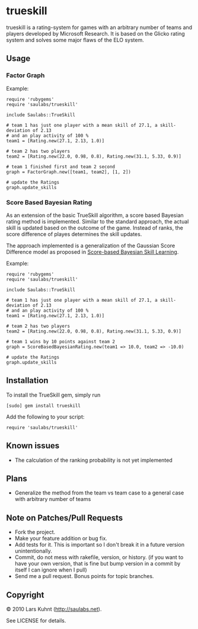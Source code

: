 trueskill
=========

trueskill is a rating-system for games with an arbitrary number of teams and players developed by Microsoft Research. It is based on the Glicko rating system and solves some major flaws of the ELO system.

Usage
-----

### Factor Graph

Example:

    require 'rubygems'
    require 'saulabs/trueskill'

    include Saulabs::TrueSkill

    # team 1 has just one player with a mean skill of 27.1, a skill-deviation of 2.13
    # and an play activity of 100 %
    team1 = [Rating.new(27.1, 2.13, 1.0)]

    # team 2 has two players
    team2 = [Rating.new(22.0, 0.98, 0.8), Rating.new(31.1, 5.33, 0.9)]

    # team 1 finished first and team 2 second
    graph = FactorGraph.new([team1, team2], [1, 2])

    # update the Ratings
    graph.update_skills
    

### Score Based Bayesian Rating

As an extension of the basic TrueSkill algorithm, a score based Bayesian rating method
is implemented. Similar to the standard approach, the actual skill is updated based on
the outcome of the game. Instead of ranks, the score difference of playes determines
the skill updates.

The approach implemented is a generalization of the Gaussian Score Difference model as proposed in
[Score-based Bayesian Skill Learning](http://users.cecs.anu.edu.au/~sguo/sbsl_ecml2012.pdf).

Example:

    require 'rubygems'
    require 'saulabs/trueskill'

    include Saulabs::TrueSkill

    # team 1 has just one player with a mean skill of 27.1, a skill-deviation of 2.13
    # and an play activity of 100 %
    team1 = [Rating.new(27.1, 2.13, 1.0)]

    # team 2 has two players
    team2 = [Rating.new(22.0, 0.98, 0.8), Rating.new(31.1, 5.33, 0.9)]

    # team 1 wins by 10 points against team 2
    graph = ScoreBasedBayesianRating.new(team1 => 10.0, team2 => -10.0)

    # update the Ratings
    graph.update_skills


Installation
------------

To install the TrueSkill gem, simply run

    [sudo] gem install trueskill

Add the following to your script:

    require 'saulabs/trueskill'

Known issues
------------

* The calculation of the ranking probability is not yet implemented

Plans
-----

* Generalize the method from the team vs team case to a general case with arbitrary number of teams


Note on Patches/Pull Requests
-----------------------------

* Fork the project.
* Make your feature addition or bug fix.
* Add tests for it. This is important so I don't break it in a
  future version unintentionally.
* Commit, do not mess with rakefile, version, or history.
  (if you want to have your own version, that is fine but bump version in a commit by itself I can ignore when I pull)
* Send me a pull request. Bonus points for topic branches.

Copyright
---------

© 2010 Lars Kuhnt (<http://saulabs.net>).

See LICENSE for details.
